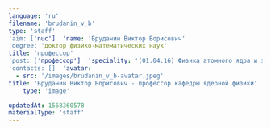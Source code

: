 ```yaml
---
language: 'ru'
filename: 'brudanin_v_b'
type: 'staff'
'aim: ['nuc']  'name: 'Бруданин Виктор Борисович'
'degree: 'доктор физико-математических наук'
title: 'профессор'
'post: ['профессор']  'speciality: '(01.04.16) Физика атомного ядра и элементарных частиц'
'contacts: []  'avatar:
  - src: '/images/brudanin_v_b-avatar.jpeg'
title: 'Бруданин Виктор Борисович - профессор кафедры ядерной физики'
    type: 'image'

updatedAt: 1568360578
materialType: 'staff'
---
```


